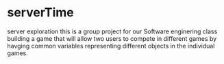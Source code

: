 serverTime
==========

server exploration
this is a group project for our Software enginering class
building a game that will allow two users to compete in different games by havging common variables representing
different objects in the individual games.
